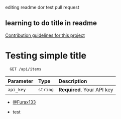 editing readme dor test pull request 

## learning to do title in readme

[Contribution guidelines for this project](docs/CONTRIBUTING.md)


# Testing simple title 

```http
  GET /api/items
```

| Parameter | Type     | Description                |
| :-------- | :------- | :------------------------- |
| `api_key` | `string` | **Required**. Your API key |



- [@Furax133](https://github.com/Furax133/leangi)


- test